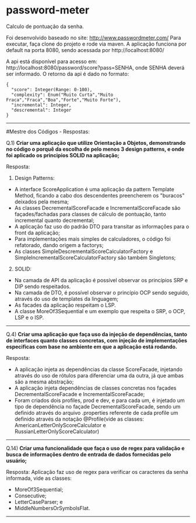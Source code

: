 # password-meter

Calculo de pontuação da senha.

Foi desenvolvido baseado no site: http://www.passwordmeter.com/
Para executar, faça clone do projeto e rode via maven.
A aplicação funciona por default na porta 8080, sendo acessada por http://localhost:8080/

A api está disponível para acesso em: http://localhost:8080/password/score?pass=SENHA, onde SENHA deverá ser informado.
O retorno da api é dado no formato:
```
{
  "score": Integer(Range: 0-100),
  "complexity": Enum("Muito Curta","Muito Fraca","Fraca","Boa","Forte","Muito Forte"),
  "incremental": Integer,
  "descremental": Integer
}
```
----------------------------------------------------------------------------------------------------------------------------
#Mestre dos Códigos - Respostas:

Q.1) **Criar uma aplicação que utilize Orientação a Objetos, demonstrando no código o porquê da escolha de pelo menos 3 design patterns, e onde foi aplicado os principios SOLID na aplicação;**

Resposta:
1. Design Patterns:
  *	A interface ScoreApplication é uma aplicação da pattern Template Method, ficando a cabo dos descendentes preencherem os "buracos" deixados pela mesma;
  *	As classes DecrementalScoreFacade e IncrementalScoreFacade são façades/fachadas para classes de cálculo de pontuação, tanto incremental quanto decremental; 
  *	A aplicação faz uso do padrão DTO para transitar as informações para o front da aplicação; 
  *	Para implementações mais simples de calculadores, o código foi refatorado, dando origem a factorys;
  *	As classes SimpleDescrementalScoreCalculatorFactory e  SimpleIncrementalScoreCalculatorFactory são também Singletons;
2. SOLID:
  *	Na camada de API da aplicação é possível observar os princípios SRP e DIP sendo respeitados. 
  *	Na camada de DTO, é possível observar o princípio OCP sendo seguido, através do uso de templates da linguagem;
  *	As facades da aplicação respeitam o LSP. 
  *	A classe MoreOf3Sequential e um exemplo que respeita o SRP, o OCP, LSP e o ISP. 
-----
Q.4) **Criar uma aplicação que faça uso da injeção de dependências, tanto de interfaces quanto classes concretas, com injeção de implementações especificas com base no ambiente em que a aplicação está rodando.**

Resposta:
*	A aplicação injeta as dependências da classe ScoreFacade, injetando através do uso de rótulos para diferenciar uma da outra, já que ambas são a mesma abstração;
*	A aplicação injeta dependências de classes concretas nos façades DecrementalScoreFacade e IncrementalScoreFacade;
*	Foram criados dois profiles, prod e dev, e para cada um, é injetado um tipo de dependência no façade DecrementalScoreFacade, sendo um definido através do arquivo .properties referente de cada profile um definido através da notação @Profile(vide as classes: AmericanLetterOnlyScoreCalculator e RussianLetterOnlyScoreCalculator)
-----
Q.14) **Criar uma funcionalidade que faça o uso de regex para validação e busca de informações dentro de entrada de dados fornecidas pelo usuário;**

Resposta:
Aplicação faz uso de regex para verificar os caracteres da senha informada, vide as classes: 
 * MoreOf3Sequential; 
 * Consecutive;
 * LetterCaseParser;  e 
 * MiddleNumbersOrSymbolsFlat.

-----
